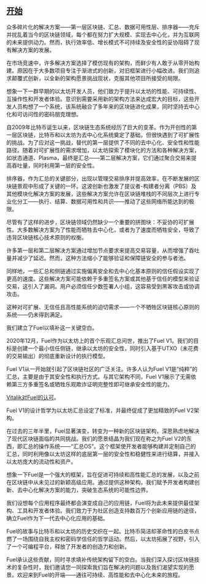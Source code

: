 ## [开始](https://docs.fuel.network/docs/fuel-book/why-fuel/beginnings/#beginnings)

众多碎片化的解决方案——第一层区块链、汇总、数据可用性层、排序器——充斥并扰乱着当今的区块链领域，每个都在努力扩大规模、实现去中心化，并为互联网的未来提供动力。然而，执行效率低、增长模式不可持续及安全性的妥协阻碍了现有解决方案的发展。

在市场竞速中，许多解决方案选择了模仿现有的架构，而鲜少有人敢于从零开始构建。原因在于大多数项目专注于渐进式的创新，对旧框架进行小幅改进。我们则追求颠覆式创新，以全新的架构愿景挑战现状，克服其他项目所接受的局限。

想象一下一群早期的以太坊开发人员，他们致力于提升以太坊的性能、可持续性、互操作性和开发者体验。意识到需要采用新的架构方法来达成宏大的目标，这些开发人员构想了一个系统，该系统融合了多年来的区块链进化成果，同时坚持去中心化和可访问性的密码朋克理想。

自2009年比特币诞生以来，区块链生态系统经历了巨大的变革。作为开创性的第一层区块链，比特币和以太坊为去中心化系统奠定了基础，但很快遇到了可扩展性的挑战。为了应对这一挑战，替代的第一层提供了不同的去中心化、安全性和性能路径。随着对可扩展性的需求增加，以太坊探索了模块化的方法和各种解决方案，如状态通道、Plasma，最终是汇总——第二层解决方案，它们通过聚合交易来提高吞吐量，同时利用第一层的安全性。

排序器，作为汇总的关键部分，出现以管理交易排序并提高效率，在不断发展的区块链景观中形成了关键的一环。这波创新也激发了提议者-构建者分离（PBS）及其他模块化解决方案的发展，这些解决方案允许在区块链堆栈的不同层次上进行专业化分工——执行、结算、数据可用性和共识——推动了这些网络所能达到的极限。

尽管有了这样的进步，区块链领域仍然缺少一个重要的拼图块：不妥协的可扩展性。大多数解决方案为了性能而牺牲去中心化，或者为了速度而牺牲安全，导致了违背区块链核心技术原则的权衡。

许多第一层和第二层解决方案通过增加节点要求来提高交易容量，从而增强了吞吐量并减少了延迟。然而，这种方法缩小了能够验证和保障链安全的参与者池。

同样地，一些汇总和侧链通过实施偏离安全和去中心化基本原则的信任假设实现了更高的速度。这些解决方案可能依赖于多重签名方案或其他基于信任的模型来验证交易，这引入了漏洞。用户必须信任少数签署人小组，这容易受到黑客攻击或协调攻击。

这种对可扩展、无信任且高性能系统的迫切需求——一个不牺牲区块链核心原则的系统——仍未得到满足。

我们建立了Fuel以填补这一关键空白。

2020年12月，Fuel作为以太坊上的首个乐观汇总问世，推出了Fuel V1。我们的目标是创建一个最小信任侧链，继承以太坊的安全性，同时引入基于UTXO（未花费的交易输出）的彻底重新设计的执行模型。

Fuel V1从一开始就引起了区块链社区的广泛关注。许多人认为Fuel V1是“纯粹”的汇总，主要是由于其安全性和执行方式。与其它架构不同，Fuel V1展示了无需依赖第三方多重签名或牺牲乐观欺诈证明完整性即可继承安全性的能力。

[Vitalik对Fuel的认可](https://x.com/vitalikbuterin/status/1838862177824051712?s=46&t=fyJoiPJn7gE_VIRS05WBaQ)。

Fuel V1的设计哲学为以太坊汇总设定了标准，并最终促成了更加精致的Fuel V2架构。

在过去的三年半里，Fuel显著演变，转变为一种新的区块链架构，深思熟虑地解决了现代区块链面临的共同挑战。我们的愿景结晶为我们现在称之为Fuel V2的东西，即汇总的操作系统——“汇总OS”。这个框架使开发者能够构建并定制自己的汇总，同时利用像以太坊这样的底层第一层的安全性和稳健性来进行结算，并接入以太坊庞大的流动性和资产。

想象一下Fuel是一个强大的框架，旨在促进可持续和高性能汇总的发展，以及之前在区块链中从未见过的新颖高级应用。通过提供这种架构，我们赋予开发者构建创新、去中心化解决方案的能力，突破生态系统的可能性边界。

我们设想每个应用程序最终都会演变成自己的应用链，Fuel将为此未来提供最佳架构、工具和开发者体验。我们致力于为社区创造支持数百万个创新应用链的途径，确立Fuel作为下一代去中心化应用的基础。

Fuel的故事与比特币和以太坊的历史交织在一起。比特币简洁却革命性的白皮书点燃了一场围绕自我主权和密码学信任的哲学运动。然后，以太坊拓展了视野，引入了一个可编程平台，释放了开发者的创造力和创新。

Fuel承认这些贡献，同时寻求填补传统架构留下的空白。当我们深入探讨区块链技术的复杂性时，我们邀请您一同探索我们旨在解决的问题以及我们渴望实现的愿景。欢迎来到Fuel的开端——通往可持续、高性能和去中心化未来的旅程。